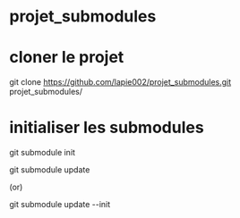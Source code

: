 # projet_submodules


# cloner le projet
git clone https://github.com/lapie002/projet_submodules.git projet_submodules/


# initialiser les submodules
git submodule init

git submodule update

(or) 

git submodule update --init

